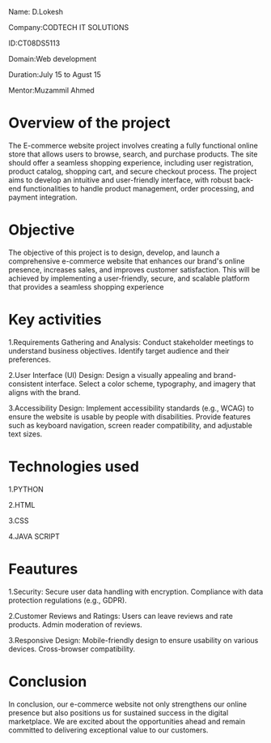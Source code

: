   Name: D.Lokesh 
  
  Company:CODTECH IT SOLUTIONS
  
  ID:CT08DS5113
  
  Domain:Web development
  
  Duration:July 15 to Agust 15
  
 Mentor:Muzammil Ahmed
 # Overview of the project
 The E-commerce website project involves creating a fully functional online store that allows users to browse, search, and purchase products. The site should offer a seamless shopping experience, including user registration, product catalog, shopping cart, and secure checkout process. The project aims to develop an intuitive and user-friendly interface, with robust back-end functionalities to handle product management, order processing, and payment integration.
 
 # Objective
 The objective of this project is to design, develop, and launch a comprehensive e-commerce website that enhances our brand's online presence, increases sales, and improves customer satisfaction. This will be achieved by implementing a user-friendly, secure, and scalable platform that provides a seamless shopping experience
 # Key activities
 1.Requirements Gathering and Analysis:
Conduct stakeholder meetings to understand business objectives.
Identify target audience and their preferences.

2.User Interface (UI) Design:
Design a visually appealing and brand-consistent interface.
Select a color scheme, typography, and imagery that aligns with the brand.

3.Accessibility Design:
Implement accessibility standards (e.g., WCAG) to ensure the website is usable by people with disabilities.
Provide features such as keyboard navigation, screen reader compatibility, and adjustable text sizes.

# Technologies used
1.PYTHON

2.HTML

3.CSS

4.JAVA SCRIPT
# Feautures
1.Security:
Secure user data handling with encryption.
Compliance with data protection regulations (e.g., GDPR).

2.Customer Reviews and Ratings:
Users can leave reviews and rate products.
Admin moderation of reviews.

3.Responsive Design:
Mobile-friendly design to ensure usability on various devices.
Cross-browser compatibility.

# Conclusion
In conclusion, our e-commerce website not only strengthens our online presence but also positions us for sustained success in the digital marketplace. We are excited about the opportunities ahead and remain committed to delivering exceptional value to our customers.





 
 


